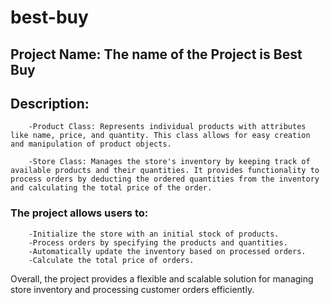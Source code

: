# best-buy

## Project Name: The name of the Project is Best Buy
## Description: 
        -Product Class: Represents individual products with attributes like name, price, and quantity. This class allows for easy creation and manipulation of product objects.

        -Store Class: Manages the store's inventory by keeping track of available products and their quantities. It provides functionality to process orders by deducting the ordered quantities from the inventory and calculating the total price of the order.

### The project allows users to:

        -Initialize the store with an initial stock of products.
        -Process orders by specifying the products and quantities.
        -Automatically update the inventory based on processed orders.
        -Calculate the total price of orders.

Overall, the project provides a flexible and scalable solution for managing store inventory and 
processing customer orders efficiently.

